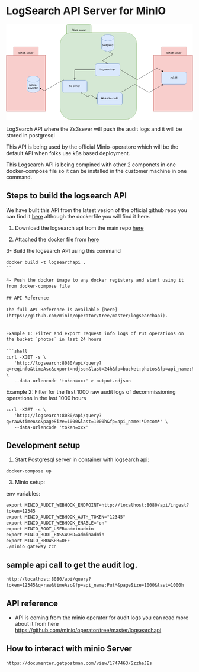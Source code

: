 # LogSearch API Server for MinIO

![Main-architecture](../assets/main-struture.png)

LogSearch API where the Zs3sever will push the audit logs and it will be stored in postgresql

This API is being used by the official Minio-operatore which will be the default API when folks use k8s based deployment.


This Logsearch API is being compined with other 2 componets in one docker-compose file so it can be installed in the customer machine in one command.

## Steps to build the logsearch API

We have built this API from the latest vesion of the official github repo you can find it [here](https://github.com/minio/operator/tree/master/logsearchapi) although the dockerfile you will find it here. 

1. Download the logsearch api from the main repo [here](https://github.com/minio/operator/tree/master/logsearchapi)

2. Attached the docker file from [here](./Dockerfile)

3- Build the logsearch API using this command
```
docker build -t logsearchapi .
``

4- Push the docker image to any docker registery and start using it from docker-compose file

## API Reference

The full API Reference is available [here](https://github.com/minio/operator/tree/master/logsearchapi).


Example 1: Filter and export request info logs of Put operations on the bucket `photos` in last 24 hours

```shell
curl -XGET -s \
   'http://logsearch:8080/api/query?q=reqinfo&timeAsc&export=ndjson&last=24h&fp=bucket:photos&fp=api_name:Put*' \
   --data-urlencode 'token=xxx' > output.ndjson
```

Example 2: Filter for the first 1000 raw audit logs of decommissioning operations in the last 1000 hours

```shell
curl -XGET -s \
   'http://logsearch:8080/api/query?q=raw&timeAsc&pageSize=1000&last=1000h&fp=api_name:*Decom*' \
   --data-urlencode 'token=xxx'
```

## Development setup

1. Start Postgresql server in container with logsearch api:

```shell
docker-compose up
```

3. Minio setup:


env variables:

```shell
export MINIO_AUDIT_WEBHOOK_ENDPOINT=http://localhost:8080/api/ingest?token=12345
export MINIO_AUDIT_WEBHOOK_AUTH_TOKEN="12345"  
export MINIO_AUDIT_WEBHOOK_ENABLE="on"    
export MINIO_ROOT_USER=adminadmin
export MINIO_ROOT_PASSWORD=adminadmin
export MINIO_BROWSER=OFF
./minio gateway zcn
```

## sample api call to get the audit log.
```
http://localhost:8080/api/query?token=12345&q=raw&timeAsc&fp=api_name:Put*&pageSize=1000&last=1000h
```
## API reference

- API is coming from the minio operator for audit logs you can read more about it from here https://github.com/minio/operator/tree/master/logsearchapi


## How to interact with minio Server

```
https://documenter.getpostman.com/view/1747463/SzzheJEs
```
